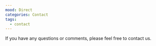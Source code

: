 ```yaml
---
mood: Direct
categories: Contact
tags:
  - contact
---
```

If you have any questions or comments, please feel free to contact us.
